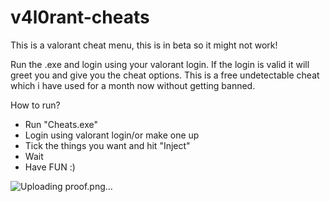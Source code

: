 # v4l0rant-cheats
This is a valorant cheat menu, this is in beta so it might not work!

Run the .exe and login using your valorant login. If the login is valid it will greet you and
give you the cheat options. This is a free undetectable cheat which i have used for a month now without getting banned.

How to run?
- Run "Cheats.exe"
- Login using valorant login/or make one up
- Tick the things you want and hit "Inject"
- Wait
- Have FUN :)



![Uploading proof.png…]()

